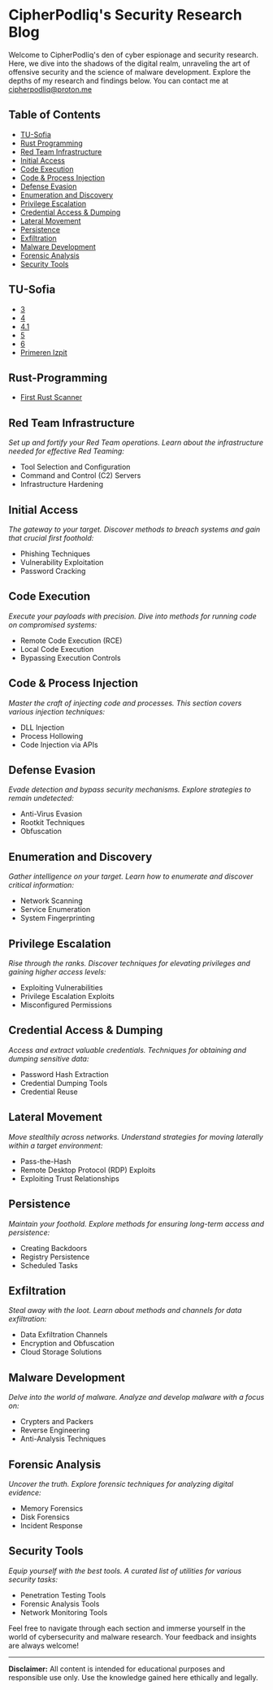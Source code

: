 # CipherPodliq's Security Research Blog

Welcome to CipherPodliq's den of cyber espionage and security research. Here, we dive into the shadows of the digital realm, unraveling the art of offensive security and the science of malware development. Explore the depths of my research and findings below.
You can contact me at cipherpodliq@proton.me

## Table of Contents

- [TU-Sofia](#tu-sofia)
- [Rust Programming](#rust-programming)
- [Red Team Infrastructure](#red-team-infrastructure)
- [Initial Access](#initial-access)
- [Code Execution](#code-execution)
- [Code & Process Injection](#code--process-injection)
- [Defense Evasion](#defense-evasion)
- [Enumeration and Discovery](#enumeration-and-discovery)
- [Privilege Escalation](#privilege-escalation)
- [Credential Access & Dumping](#credential-access--dumping)
- [Lateral Movement](#lateral-movement)
- [Persistence](#persistence)
- [Exfiltration](#exfiltration)
- [Malware Development](#malware-development)
- [Forensic Analysis](#forensic-analysis)
- [Security Tools](#security-tools)


## TU-Sofia

- [3](tu-sofia-3.md)
- [4](tu-sofia-4.md)
- [4.1](tu-sofia-4_1.md)
- [5](tu-sofia-5.md)
- [6](tu-sofia-6.md)
- [Primeren Izpit](izpit.md)
## Rust-Programming

- [First Rust Scanner](firstrustscanner.md)

## Red Team Infrastructure

_Set up and fortify your Red Team operations. Learn about the infrastructure needed for effective Red Teaming:_

- Tool Selection and Configuration
- Command and Control (C2) Servers
- Infrastructure Hardening

## Initial Access

_The gateway to your target. Discover methods to breach systems and gain that crucial first foothold:_

- Phishing Techniques
- Vulnerability Exploitation
- Password Cracking

## Code Execution

_Execute your payloads with precision. Dive into methods for running code on compromised systems:_

- Remote Code Execution (RCE)
- Local Code Execution
- Bypassing Execution Controls

## Code & Process Injection

_Master the craft of injecting code and processes. This section covers various injection techniques:_

- DLL Injection
- Process Hollowing
- Code Injection via APIs

## Defense Evasion

_Evade detection and bypass security mechanisms. Explore strategies to remain undetected:_

- Anti-Virus Evasion
- Rootkit Techniques
- Obfuscation

## Enumeration and Discovery

_Gather intelligence on your target. Learn how to enumerate and discover critical information:_

- Network Scanning
- Service Enumeration
- System Fingerprinting

## Privilege Escalation

_Rise through the ranks. Discover techniques for elevating privileges and gaining higher access levels:_

- Exploiting Vulnerabilities
- Privilege Escalation Exploits
- Misconfigured Permissions

## Credential Access & Dumping

_Access and extract valuable credentials. Techniques for obtaining and dumping sensitive data:_

- Password Hash Extraction
- Credential Dumping Tools
- Credential Reuse

## Lateral Movement

_Move stealthily across networks. Understand strategies for moving laterally within a target environment:_

- Pass-the-Hash
- Remote Desktop Protocol (RDP) Exploits
- Exploiting Trust Relationships

## Persistence

_Maintain your foothold. Explore methods for ensuring long-term access and persistence:_

- Creating Backdoors
- Registry Persistence
- Scheduled Tasks

## Exfiltration

_Steal away with the loot. Learn about methods and channels for data exfiltration:_

- Data Exfiltration Channels
- Encryption and Obfuscation
- Cloud Storage Solutions

## Malware Development

_Delve into the world of malware. Analyze and develop malware with a focus on:_

- Crypters and Packers
- Reverse Engineering
- Anti-Analysis Techniques

## Forensic Analysis

_Uncover the truth. Explore forensic techniques for analyzing digital evidence:_

- Memory Forensics
- Disk Forensics
- Incident Response

## Security Tools

_Equip yourself with the best tools. A curated list of utilities for various security tasks:_

- Penetration Testing Tools
- Forensic Analysis Tools
- Network Monitoring Tools

Feel free to navigate through each section and immerse yourself in the world of cybersecurity and malware research. Your feedback and insights are always welcome!

---

**Disclaimer:** All content is intended for educational purposes and responsible use only. Use the knowledge gained here ethically and legally.


